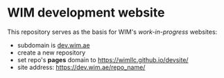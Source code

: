 # WIM development website

This repository serves as the basis for WIM's _work-in-progress_ websites:

- subdomain is [dev.wim.ae](https://dev.wim.ae/)
- create a new repository
- set repo's **pages** domain to https://wimllc.github.io/devsite/
- site address: https://dev.wim.ae/repo_name/
